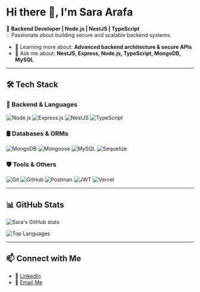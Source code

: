 # Hi there 👋, I'm Sara Arafa  

🚀 **Backend Developer | Node.js | NestJS | TypeScript**  
💡 Passionate about building secure and scalable backend systems.  

- 🌱 Learning more about: **Advanced backend architecture & secure APIs**  
- 💬 Ask me about: **NestJS, Express, Node.js, TypeScript, MongoDB, MySQL**  

---

## 🛠️ Tech Stack  

### 🚀 Backend & Languages
![Node.js](https://img.shields.io/badge/Node.js-339933?style=for-the-badge&logo=nodedotjs&logoColor=white)
![Express.js](https://img.shields.io/badge/Express.js-000000?style=for-the-badge&logo=express&logoColor=white)
![NestJS](https://img.shields.io/badge/NestJS-E0234E?style=for-the-badge&logo=nestjs&logoColor=white)
![TypeScript](https://img.shields.io/badge/TypeScript-3178C6?style=for-the-badge&logo=typescript&logoColor=white)

### 🛢️ Databases & ORMs
![MongoDB](https://img.shields.io/badge/MongoDB-47A248?style=for-the-badge&logo=mongodb&logoColor=white)
![Mongoose](https://img.shields.io/badge/Mongoose-880000?style=for-the-badge&logo=mongoose&logoColor=white)
![MySQL](https://img.shields.io/badge/MySQL-005C84?style=for-the-badge&logo=mysql&logoColor=white)
![Sequelize](https://img.shields.io/badge/Sequelize-52B0E7?style=for-the-badge&logo=sequelize&logoColor=white)

### 🛡️ Tools & Others
![Git](https://img.shields.io/badge/Git-F05032?style=for-the-badge&logo=git&logoColor=white)
![GitHub](https://img.shields.io/badge/GitHub-181717?style=for-the-badge&logo=github&logoColor=white)
![Postman](https://img.shields.io/badge/Postman-FF6C37?style=for-the-badge&logo=postman&logoColor=white)
![JWT](https://img.shields.io/badge/JWT-000000?style=for-the-badge&logo=jsonwebtokens&logoColor=white)
![Vercel](https://img.shields.io/badge/Vercel-000000?style=for-the-badge&logo=vercel&logoColor=white)


---

## 📊 GitHub Stats  
![Sara's GitHub stats](https://github-readme-stats.vercel.app/api?username=saraarafaa&show_icons=true&theme=radical)  

![Top Languages](https://github-readme-stats.vercel.app/api/top-langs/?username=saraarafaa&layout=compact&theme=radical)  

---

## 📫 Connect with Me  

- 💼 [LinkedIn](https://www.linkedin.com/in/sara-arafa-08a624198/)  
- 📧 [Email Me](mailto:saraarafa177@gmail.com)




